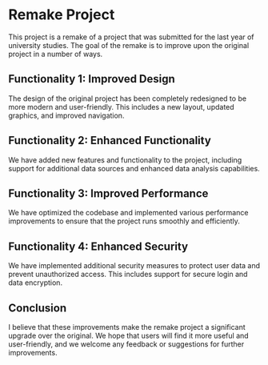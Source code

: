 # Remake Project
This project is a remake of a project that was submitted for the last year of university studies. The goal of the remake is to improve upon the original project in a number of ways.

## Functionality 1: Improved Design
The design of the original project has been completely redesigned to be more modern and user-friendly. This includes a new layout, updated graphics, and improved navigation.

## Functionality 2: Enhanced Functionality
We have added new features and functionality to the project, including support for additional data sources and enhanced data analysis capabilities.

## Functionality 3: Improved Performance
We have optimized the codebase and implemented various performance improvements to ensure that the project runs smoothly and efficiently.

## Functionality 4: Enhanced Security
We have implemented additional security measures to protect user data and prevent unauthorized access. This includes support for secure login and data encryption.

## Conclusion
I believe that these improvements make the remake project a significant upgrade over the original. We hope that users will find it more useful and user-friendly, and we welcome any feedback or suggestions for further improvements.